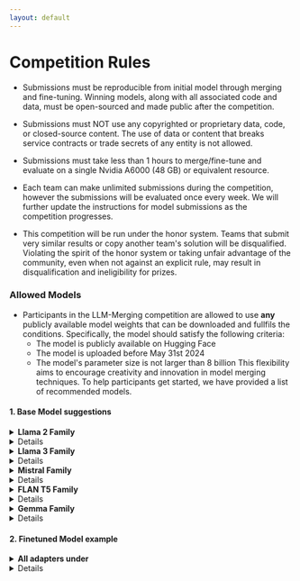 ```yaml
---
layout: default
---
```


# Competition Rules
- Submissions must be reproducible from initial model through merging and fine-tuning. Winning models, along with all associated code and data, must be open-sourced and made public after the competition.

- Submissions must NOT use any copyrighted or proprietary data, code, or closed-source content. The use of data or content that breaks service contracts or trade secrets of any entity is not allowed.

- Submissions must take less than 1 hours to merge/fine-tune and evaluate on a single Nvidia A6000 (48 GB) or equivalent resource.

- Each team can make unlimited submissions during the competition, however the submissions will be evaluated once every week. We will further update the instructions for model submissions as the competition progresses.

- This competition will be run under the honor system. Teams that submit very similar results or copy another team's solution will be disqualified. Violating the spirit of the honor system or taking unfair advantage of the community, even when not against an explicit rule, may result in disqualification and ineligibility for prizes.


### Allowed Models
- Participants in the LLM-Merging competition are allowed to use **any** publicly available model weights that can be downloaded and fullfils the conditions. Specifically, the model should satisfy the following criteria:
  - The model is publicly available on Hugging Face 
  - The model is uploaded before May 31st 2024 
  - The model's parameter size is not larger than 8 billion
This flexibility aims to encourage creativity and innovation in model merging techniques. To help participants get started, we have provided a list of recommended models.

#### 1. Base Model suggestions

<details><summary> <strong>Llama 2 Family</strong>
      <details> 
       - [Llama 2-7B](https://huggingface.co/meta-llama/Llama-2-7b-hf)  
    - [Llama 2-7B Chat](https://huggingface.co/meta-llama/Llama-2-7b-chat-hf)  
    - [LlamaGuard 7B](https://huggingface.co/meta-llama/LlamaGuard-7b)  
    - [Tulu 2-7B](https://huggingface.co/allenai/tulu-2-7b)  
    - [Tulu 2 DPO 7B](https://huggingface.co/allenai/tulu-2-dpo-7b)
    </details>

<details><summary> <strong>Llama 3 Family</strong>
      <details> 
      - [Meta Llama 3-8B](https://huggingface.co/meta-llama/Meta-Llama-3-8B)  
    - [Meta Llama 3-8B Instruct](https://huggingface.co/meta-llama/Meta-Llama-3-8B-Instruct)
    </details>

<details><summary> <strong>Mistral Family</strong>
      <details> 
    - [Mistral 7B Instruct v0.2](https://huggingface.co/mistralai/Mistral-7B-Instruct-v0.2)  
    - [Mistral 7B Instruct v0.1](https://huggingface.co/mistralai/Mistral-7B-Instruct-v0.1)  
    - [Mistral 7B v0.1](https://huggingface.co/mistralai/Mistral-7B-v0.1)
    </details>

<details><summary> <strong>FLAN T5 Family</strong>
      <details> 
    - [FLAN T5 Large](https://huggingface.co/google/flan-t5-large)  
    - [FLAN T5 Base](https://huggingface.co/google/flan-t5-base)  
    - [FLAN T5 Small](https://huggingface.co/google/flan-t5-small)  
    - [FLAN T5 XL](https://huggingface.co/google/flan-t5-xl)
    </details>


<details><summary> <strong>Gemma Family</strong>
      <details> 
    - [gemma-7b-pytorch ](https://huggingface.co/google/gemma-7b-pytorch)  
    - [gemma-7b-it ](https://huggingface.co/google/gemma-7b-it)  
    </details>


#### 2. Finetuned Model example

<details><summary> <strong>All adapters under</strong>
  <details>
    - [predibase](https://huggingface.co/predibase)  
    - [magicoder](https://huggingface.co/predibase/magicoder)  
    - [conllpp](https://huggingface.co/predibase/conllpp)  
    - [dbpedia](https://huggingface.co/predibase/dbpedia)  
    - [cnn](https://huggingface.co/predibase/cnn)  
    - [agnews_explained](https://huggingface.co/predibase/agnews_explained)  
    - [gsm8k](https://huggingface.co/predibase/gsm8k)  
    - [customer_support](https://huggingface.co/predibase/customer_support)  
    - [glue_qnli](https://huggingface.co/predibase/glue_qnli)  
    - [glue_mnli](https://huggingface.co/predibase/glue_mnli)  
    - [glue_sst2](https://huggingface.co/predibase/glue_sst2)  
    - [glue_cola](https://huggingface.co/predibase/glue_cola)  
    - [glue_stsb](https://huggingface.co/predibase/glue_stsb)  
    - [glue_mrpc](https://huggingface.co/predibase/glue_mrpc)  
    - [glue_qqp](https://huggingface.co/predibase/glue_qqp)  
    - [tldr_headline_gen](https://huggingface.co/predibase/tldr_headline_gen)  
    - [tldr_content_gen](https://huggingface.co/predibase/tldr_content_gen)  
    - [e2e_nlg](https://huggingface.co/predibase/e2e_nlg)  
    - [wikisql](https://huggingface.co/predibase/wikisql)  
    - [hellaswag](https://huggingface.co/predibase/hellaswag)  
    - [hellaswag_processed](https://huggingface.co/predibase/hellaswag_processed)  
    - [legal](https://huggingface.co/predibase/legal)  
    - [jigsaw](https://huggingface.co/predibase/jigsaw)  
    - [bc5cdr](https://huggingface.co/predibase/bc5cdr)  
    - [covid](https://huggingface.co/predibase/covid)  
    - [drop](https://huggingface.co/predibase/drop)  
    - [drop_explained](https://huggingface.co/predibase/drop_explained)  
    - [viggo](https://huggingface.co/predibase/viggo)  
  </details>





<!-- 
* <p style='text-align: justify;'>Submissions must be reproducible from initial model through fine tuning and inference. Winning models, along with all associated code and data, must be open-sourced and made public after the competition.
* <p style='text-align: justify;'>Submissions must NOT use any copyrighted or proprietary data, code, or closed-source content. The use of data or content that breaks service contracts or trade secrets of any entity is not allowed.
* <p style='text-align: justify;'>Teams are encouraged to use any open-source code and libraries, provided they give proper attribution.
* <p style='text-align: justify;'>Submissions must take less than 24 hours to fine-tune on a single Nvidia A100 or Nvidia 4090 graphics card.
* <p style='text-align: justify;'>For prize eligibility, submissions must meet or exceed a minimum score specified in the metrics section of the challenge.
* <p style='text-align: justify;'>A team can have no more than five members. Teams must self-certify that no individual in the team is participating in other teams for this competition.
* <p style='text-align: justify;'>Teams can submit to either or both Nvidia A100 and Nvidia 4090 hardware tracks.
* <p style='text-align: justify;'>Each team can make three submissions to each track during the competition. The best-performing model will be used to rank the team on the leaderboard and selected for final model evaluation.
* <p style='text-align: justify;'>Teams with one or more members working as full-time employees (FTEs) at Meta or Microsoft are also welcome to participate. Their submissions will be ranked but will not be eligible for cash prizes.
* <p style='text-align: justify;'>Organizers and advisors associated with the competition are not allowed to participate.
* <p style='text-align: justify;'>This competition will be run under the honor system. Teams that submit very similar results or copy another team's solution will be disqualified. Violating the spirit of the honor system or taking unfair advantage of the community, even when not against an explicit rule, may result in disqualification and ineligibility for prizes. -->
